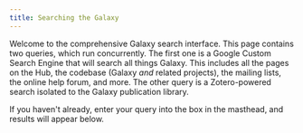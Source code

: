 ```yaml
---
title: Searching the Galaxy
---
```

Welcome to the comprehensive Galaxy search interface.  This page contains two
queries, which run concurrently.  The first one is a Google Custom Search
Engine that will search all things Galaxy.  This includes all the pages on the
Hub, the codebase (Galaxy *and* related projects), the mailing lists, the online help forum,
and more.  The other query is a Zotero-powered search isolated to the Galaxy
publication library.

If you haven't already, enter your query into the box in
the masthead, and results will appear below.
